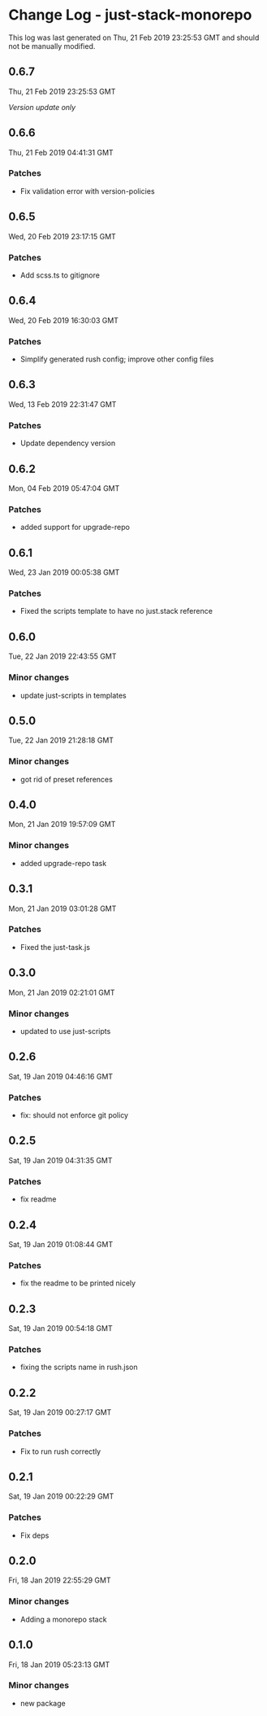# Change Log - just-stack-monorepo

This log was last generated on Thu, 21 Feb 2019 23:25:53 GMT and should not be manually modified.

## 0.6.7
Thu, 21 Feb 2019 23:25:53 GMT

*Version update only*

## 0.6.6
Thu, 21 Feb 2019 04:41:31 GMT

### Patches

- Fix validation error with version-policies

## 0.6.5
Wed, 20 Feb 2019 23:17:15 GMT

### Patches

- Add scss.ts to gitignore

## 0.6.4
Wed, 20 Feb 2019 16:30:03 GMT

### Patches

- Simplify generated rush config; improve other config files

## 0.6.3
Wed, 13 Feb 2019 22:31:47 GMT

### Patches

- Update dependency version

## 0.6.2
Mon, 04 Feb 2019 05:47:04 GMT

### Patches

- added support for upgrade-repo

## 0.6.1
Wed, 23 Jan 2019 00:05:38 GMT

### Patches

- Fixed the scripts template to have no just.stack reference

## 0.6.0
Tue, 22 Jan 2019 22:43:55 GMT

### Minor changes

- update just-scripts in templates

## 0.5.0
Tue, 22 Jan 2019 21:28:18 GMT

### Minor changes

- got rid of preset references

## 0.4.0
Mon, 21 Jan 2019 19:57:09 GMT

### Minor changes

- added upgrade-repo task

## 0.3.1
Mon, 21 Jan 2019 03:01:28 GMT

### Patches

- Fixed the just-task.js

## 0.3.0
Mon, 21 Jan 2019 02:21:01 GMT

### Minor changes

- updated to use just-scripts

## 0.2.6
Sat, 19 Jan 2019 04:46:16 GMT

### Patches

- fix: should not enforce git policy

## 0.2.5
Sat, 19 Jan 2019 04:31:35 GMT

### Patches

- fix readme

## 0.2.4
Sat, 19 Jan 2019 01:08:44 GMT

### Patches

- fix the readme to be printed nicely

## 0.2.3
Sat, 19 Jan 2019 00:54:18 GMT

### Patches

- fixing the scripts name in rush.json

## 0.2.2
Sat, 19 Jan 2019 00:27:17 GMT

### Patches

- Fix to run rush correctly

## 0.2.1
Sat, 19 Jan 2019 00:22:29 GMT

### Patches

- Fix deps

## 0.2.0
Fri, 18 Jan 2019 22:55:29 GMT

### Minor changes

- Adding a monorepo stack

## 0.1.0
Fri, 18 Jan 2019 05:23:13 GMT

### Minor changes

- new package


